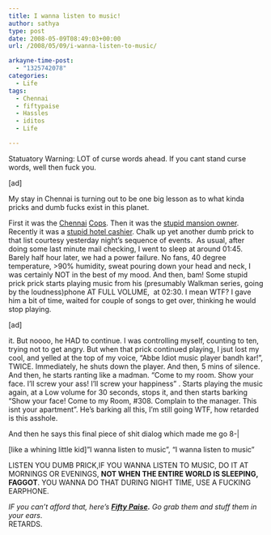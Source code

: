 ```yaml
---
title: I wanna listen to music!
author: sathya
type: post
date: 2008-05-09T08:49:03+00:00
url: /2008/05/09/i-wanna-listen-to-music/

arkayne-time-post:
  - "1325742078"
categories:
  - Life
tags:
  - Chennai
  - fiftypaise
  - Hassles
  - iditos
  - Life

---
```

Statuatory Warning: LOT of curse words ahead. If you cant stand curse words, well then fuck you.

[ad]

My stay in Chennai is turning out to be one big lesson as to what kinda pricks and dumb fucks exist in this planet.

First it was the [Chennai][1] [Cops][2]. Then it was the [stupid mansion owner][3].  Recently it was a [stupid hotel cashier][4]. Chalk up yet another dumb prick to that list courtesy yesterday night&#8217;s sequence of events.  As usual, after doing some last minute mail checking, I went to sleep at around 01:45. Barely half hour later, we had a power failure. No fans, 40 degree temperature, >90% humidity, sweat pouring down your head and neck, I was certainly NOT in the best of my mood. And then, bam! Some stupid prick prick starts playing music from his (presumably Walkman series, going by the loudness)phone AT FULL VOLUME,  at 02:30. I mean WTF? I gave him a bit of time, waited for couple of songs to get over, thinking he would stop playing.

<!--more-->

[ad]

it. But noooo, he HAD to continue. I was controlling myself, counting to ten, trying not to get angry. But when that prick continued playing, I jsut lost my cool, and yelled at the top of my voice, &#8220;Abbe Idiot music player bandh kar!&#8221;, TWICE. Immediately, he shuts down the player. And then, 5 mins of silence. And then, he starts ranting like a madman. &#8220;Come to my room. Show your face. I&#8217;ll screw your ass! I&#8217;ll screw your happiness&#8221; <curses more in Tamil>. Starts playing the music again, at a Low volume for 30 seconds, stops it, and then starts barking &#8220;Show your face! Come to my Room, #308. Complain to the manager. This isnt your apartment&#8221;. He&#8217;s barking all this, I&#8217;m still going WTF, how retarded is this asshole.

And then he says this final piece of shit dialog which made me go 8-|

[like a whining little kid]&#8221;I wanna listen to music&#8221;, &#8220;I wanna listen to music&#8221;

LISTEN YOU DUMB PRICK,IF YOU WANNA LISTEN TO MUSIC, DO IT AT MORNINGS OR EVENINGS, **NOT WHEN THE ENTIRE WORLD IS SLEEPING, FAGGOT**. YOU WANNA DO THAT DURING NIGHT TIME, USE A FUCKING EARPHONE.

_IF you can&#8217;t afford that, here&#8217;s **[Fifty Paise][5].** Go grab them and stuff them in your ears_.  
RETARDS.

 [1]: http://sathyabh.at/2008/01/13/my-room-gets-raided/
 [2]: http://sathyabh.at/2008/01/15/the-reason-why-my-room-was-raided/
 [3]: http://sathyabh.at/2008/01/19/my-laptop-chronicles-obtainingor-trying-to-obtain-a-bsnl-evdo-connection-part-1/
 [4]: http://sathyabh.at/2008/04/06/the-idiotic-hotel-cashier/
 [5]: http://www.fiftypaise.com/
